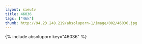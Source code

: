```yaml
--- 
layout: sieutv
title: 46036
tags: ["46k"]
thumb: http://94.23.248.219/absoluporn-1/image/002/46036.jpg
---
```

{% include absoluporn key="46036" %} 
